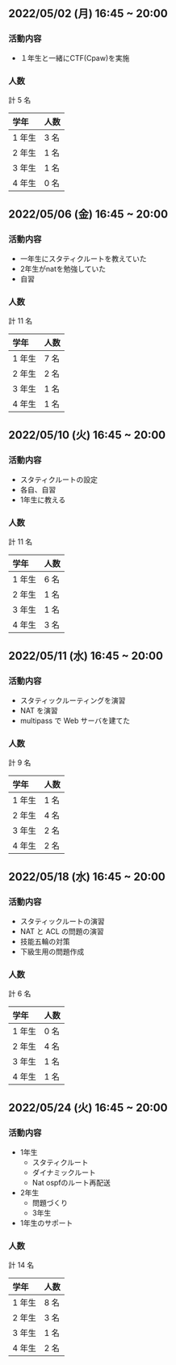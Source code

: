 ## 2022/05/02 (月) 16:45 ~ 20:00

### 活動内容

- １年生と一緒にCTF(Cpaw)を実施

### 人数

計 5 名

| 学年   | 人数  |
|:-----|:----|
| 1 年生 | 3 名 |
| 2 年生 | 1 名 |
| 3 年生 | 1 名 |
| 4 年生 | 0 名 |

## 2022/05/06 (金) 16:45 ~ 20:00

### 活動内容

- 一年生にスタティクルートを教えていた
- 2年生がnatを勉強していた
- 自習

### 人数

計 11 名

| 学年   | 人数  |
|:-----|:----|
| 1 年生 | 7 名 |
| 2 年生 | 2 名 |
| 3 年生 | 1 名 |
| 4 年生 | 1 名 |

## 2022/05/10 (火) 16:45 ~ 20:00

### 活動内容

- スタティクルートの設定
- 各自、自習
- 1年生に教える

### 人数

計 11 名

| 学年   | 人数  |
|:-----|:----|
| 1 年生 | 6 名 |
| 2 年生 | 1 名 |
| 3 年生 | 1 名 |
| 4 年生 | 3 名 |

## 2022/05/11 (水) 16:45 ~ 20:00

### 活動内容

- スタティックルーティングを演習
- NAT を演習
- multipass で Web サーバを建てた

### 人数

計 9 名

| 学年   | 人数  |
|:-----|:----|
| 1 年生 | 1 名 |
| 2 年生 | 4 名 |
| 3 年生 | 2 名 |
| 4 年生 | 2 名 |

## 2022/05/18 (水) 16:45 ~ 20:00

### 活動内容

- スタティックルートの演習
- NAT と ACL の問題の演習
- 技能五輪の対策
- 下級生用の問題作成

### 人数

計 6 名

| 学年   | 人数  |
|:-----|:----|
| 1 年生 | 0 名 |
| 2 年生 | 4 名 |
| 3 年生 | 1 名 |
| 4 年生 | 1 名 |

## 2022/05/24 (火) 16:45 ~ 20:00

### 活動内容

- 1年生
  - スタティクルート
  - ダイナミックルート
  - Nat ospfのルート再配送
- 2年生
  - 問題づくり
  - 3年生
-   1年生のサポート

### 人数

計 14 名

| 学年   | 人数  |
|:-----|:----|
| 1 年生 | 8 名 |
| 2 年生 | 3 名 |
| 3 年生 | 1 名 |
| 4 年生 | 2 名 |


